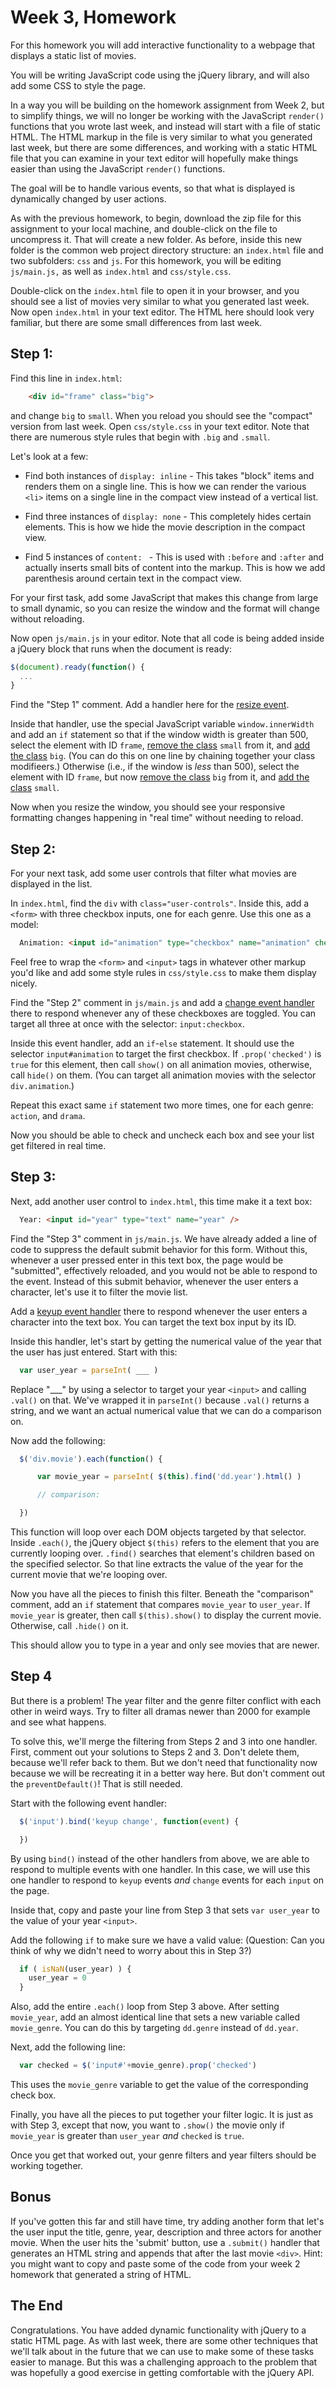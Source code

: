 # Week 3, Homework

For this homework you will add interactive functionality to a webpage
that displays a static list of movies.

You will be writing JavaScript code using the jQuery library, and will
also add some CSS to style the page.

In a way you will be building on the homework assignment from Week 2,
but to simplify things, we will no longer be working with the
JavaScript `render()` functions that you wrote last week, and instead
will start with a file of static HTML. The HTML markup in the file is
very similar to what you generated last week, but there are some
differences, and working with a static HTML file that you can examine
in your text editor will hopefully make things easier than using the
JavaScript `render()` functions.

The goal will be to handle various events, so that what is displayed
is dynamically changed by user actions.

As with the previous homework, to begin, download the zip file for
this assignment to your local machine, and double-click on the file to
uncompress it. That will create a new folder. As before, inside this
new folder is the common web project directory structure: an
`index.html` file and two subfolders: `css` and `js`. For this
homework, you will be editing `js/main.js,` as well as `index.html`
and `css/style.css`.

Double-click on the `index.html` file to open it in your browser, and
you should see a list of movies very similar to what you generated
last week. Now open `index.html` in your text editor. The HTML here
should look very familiar, but there are some small differences from
last week.

## Step 1:

Find this line in `index.html`:

```HTML
    <div id="frame" class="big">
```

and change `big` to `small`. When you reload you should see the
"compact" version from last week. Open `css/style.css` in your text
editor. Note that there are numerous style rules that begin with
`.big` and `.small`.

Let's look at a few:

  * Find both instances of `display: inline` - This takes "block"
    items and renders them on a single line. This is how we can render
    the various `<li>` items on a single line in the compact view
    instead of a vertical list.

  * Find three instances of `display: none` - This completely hides
    certain elements. This is how we hide the movie description in the
    compact view.

  * Find 5 instances of `content: ` - This is used with `:before` and
    `:after` and actually inserts small bits of content into the
    markup. This is how we add parenthesis around certain text in the
    compact view.

For your first task, add some JavaScript that makes this change from
large to small dynamic, so you can resize the window and the format
will change without reloading.

Now open `js/main.js` in your editor. Note that all code is being
added inside a jQuery block that runs when the document is ready:

```javascript
$(document).ready(function() {
  ...
}
```

Find the "Step 1" comment. Add a handler here for the [resize
event](https://api.jquery.com/resize/#entry-examples).

Inside that handler, use the special JavaScript variable
`window.innerWidth` and add an `if` statement so that if the window
width is greater than 500, select the element with ID `frame`, [remove
the class](https://api.jquery.com/removeclass/) `small` from it, and
[add the class](https://api.jquery.com/addclass/) `big`. (You can do
this on one line by chaining together your class modifieers.)
Otherwise (i.e., if the window is *less* than 500), select the element
with ID `frame`, but now [remove the
class](https://api.jquery.com/removeclass/) `big` from it, and [add
the class](https://api.jquery.com/addclass/) `small`.

Now when you resize the window, you should see your responsive
formatting changes happening in "real time" without needing to reload.

## Step 2:

For your next task, add some user controls that filter what movies are
displayed in the list.

In `index.html`, find the `div` with `class="user-controls"`. Inside
this, add a `<form>` with three checkbox inputs, one for each
genre. Use this one as a model:

```html
  Animation: <input id="animation" type="checkbox" name="animation" checked />
```

Feel free to wrap the `<form>` and `<input>` tags in whatever other
markup you'd like and add some style rules in `css/style.css` to make
them display nicely.

Find the "Step 2" comment in `js/main.js` and add a [change event
handler](https://api.jquery.com/change/) there to respond whenever any
of these checkboxes are toggled. You can target all three at once with
the selector: `input:checkbox`.

Inside this event handler, add an `if`-`else` statement. It should use
the selector `input#animation` to target the first checkbox. If
`.prop('checked')` is `true` for this element, then call `show()` on
all animation movies, otherwise, call `hide()` on them. (You can
target all animation movies with the selector `div.animation`.)

Repeat this exact same `if` statement two more times, one for each
genre: `action`, and `drama`.

Now you should be able to check and uncheck each box and see your list
get filtered in real time.

## Step 3:

Next, add another user control to `index.html`, this time make it a
text box:

```html
  Year: <input id="year" type="text" name="year" />
```

Find the "Step 3" comment in `js/main.js`. We have already added a
line of code to suppress the default submit behavior for this
form. Without this, whenever a user pressed enter in this text box,
the page would be "submitted", effectively reloaded, and you would not
be able to respond to the event. Instead of this submit behavior,
whenever the user enters a character, let's use it to filter the movie
list.

Add a [keyup event handler](https://api.jquery.com/keyup/) there to
respond whenever the user enters a character into the text box. You
can target the text box input by its ID.

Inside this handler, let's start by getting the numerical value of the
year that the user has just entered. Start with this:

```javascript
  var user_year = parseInt( ___ )
```

Replace "___" by using a selector to target your year `<input>` and
calling `.val()` on that. We've wrapped it in `parseInt()` because
`.val()` returns a string, and we want an actual numerical value that
we can do a comparison on.

Now add the following:

```javascript
  $('div.movie').each(function() {

      var movie_year = parseInt( $(this).find('dd.year').html() )

      // comparison:

  })
```

This function will loop over each DOM objects targeted by that
selector. Inside `.each()`, the jQuery object `$(this)` refers to the
element that you are currently looping over. `.find()` searches that
element's children based on the specified selector. So that line
extracts the value of the year for the current movie that we're
looping over.

Now you have all the pieces to finish this filter. Beneath the
"comparison" comment, add an `if` statement that compares `movie_year`
to `user_year`. If `movie_year` is greater, then call `$(this).show()`
to display the current movie. Otherwise, call `.hide()` on it.

This should allow you to type in a year and only see movies that are
newer.

## Step 4

But there is a problem! The year filter and the genre filter conflict
with each other in weird ways. Try to filter all dramas newer than
2000 for example and see what happens.

To solve this, we'll merge the filtering from Steps 2 and 3 into one
handler. First, comment out your solutions to Steps 2 and 3. Don't 
delete them, because we'll refer back to them. But we don't need that
functionality now because we will be recreating it in a better way 
here. But don't comment out the `preventDefault()`! That is still
needed.

Start with the following event handler:

```javascript
  $('input').bind('keyup change', function(event) {

  })
```

By using `bind()` instead of the other handlers from above, we are
able to respond to multiple events with one handler. In this case, we
will use this one handler to respond to `keyup` events *and* `change`
events for each `input` on the page.

Inside that, copy and paste your line from Step 3 that sets `var
user_year` to the value of your year `<input>`.

Add the following `if` to make sure we have a valid value: (Question:
Can you think of why we didn't need to worry about this in Step 3?)

```javascript
  if ( isNaN(user_year) ) {
    user_year = 0
  }
```

Also, add the entire `.each()` loop from Step 3 above. After setting
`movie_year`, add an almost identical line that sets a new variable
called `movie_genre`. You can do this by targeting `dd.genre` instead
of `dd.year`.

Next, add the following line:

```javascript
  var checked = $('input#'+movie_genre).prop('checked')
```

This uses the `movie_genre` variable to get the value of the
corresponding check box.

Finally, you have all the pieces to put together your filter logic. It
is just as with Step 3, except that now, you want to `.show()` the
movie only if `movie_year` is greater than `user_year` *and* `checked`
is `true`.

Once you get that worked out, your genre filters and year filters
should be working together.

## Bonus

If you've gotten this far and still have time, try adding another form
that let's the user input the title, genre, year, description and
three actors for another movie. When the user hits the 'submit'
button, use a `.submit()` handler that generates an HTML string and
appends that after the last movie `<div>`. Hint: you might want to
copy and paste some of the code from your week 2 homework that
generated a string of HTML.

## The End

Congratulations. You have added dynamic functionality with jQuery to a
static HTML page. As with last week, there are some other techniques
that we'll talk about in the future that we can use to make some of
these tasks easier to manage. But this was a challenging approach to
the problem that was hopefully a good exercise in getting comfortable
with the jQuery API.

